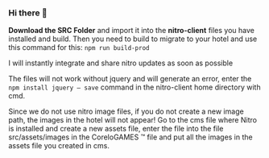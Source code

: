 ### Hi there 👋

**Download the SRC Folder** and import it into the **nitro-client** files you have installed and build. 
Then you need to build to migrate to your hotel and use this command for this: `npm run build-prod`

I will instantly integrate and share nitro updates as soon as possible

The files will not work without jquery and will generate an error, enter the `npm install jquery — save` command in the nitro-client home directory with cmd.

Since we do not use nitro image files, if you do not create a new image path, the images in the hotel will not appear!
Go to the cms file where Nitro is installed and create a new assets file, enter the file into the file src/assets/images in the CoreloGAMES ™ file and put all the images in the assets file you created in cms.


